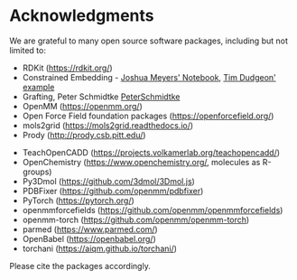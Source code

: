 # Acknowledgments

We are grateful to many open source software packages, 
including but not limited to:

  * RDKit (<https://rdkit.org/>)
  * Constrained Embedding - [Joshua Meyers' Notebook][JoshuaMeyers], [Tim Dudgeon' example][TimDudgeon]
  * Grafting, Peter Schmidtke [PeterSchmidtke]
  * OpenMM (<https://openmm.org/>)
  * Open Force Field foundation packages (<https://openforcefield.org/>)
  * mols2grid (<https://mols2grid.readthedocs.io/>)
  * Prody (<http://prody.csb.pitt.edu/>)
 - TeachOpenCADD (<https://projects.volkamerlab.org/teachopencadd/>)
 - OpenChemistry (<https://www.openchemistry.org/>, molecules as R-groups)
 - Py3Dmol (<https://github.com/3dmol/3Dmol.js>)
 - PDBFixer (<https://github.com/openmm/pdbfixer>)
 - PyTorch (<https://pytorch.org/>)
 - openmmforcefields (<https://github.com/openmm/openmmforcefields>)
 - openmm-torch (<https://github.com/openmm/openmm-torch>)
 - parmed (<https://www.parmed.com/>)
 - OpenBabel (<https://openbabel.org/>)
 - torchani (<https://aiqm.github.io/torchani/>)

Please cite the packages accordingly.


[JoshuaMeyers]: https://github.com/JoshuaMeyers/Snippets/blob/master/200405_constrained_conformers.ipynb>
[TimDudgeon]: https://github.com/InformaticsMatters/pipelines/blob/master/src/python/pipelines/rdkit/constrained_conf_gen.py
[PeterSchmidtke]: https://pschmidtke.github.io/blog/rdkit/3d-editor/2021/01/23/grafting-fragments.html


